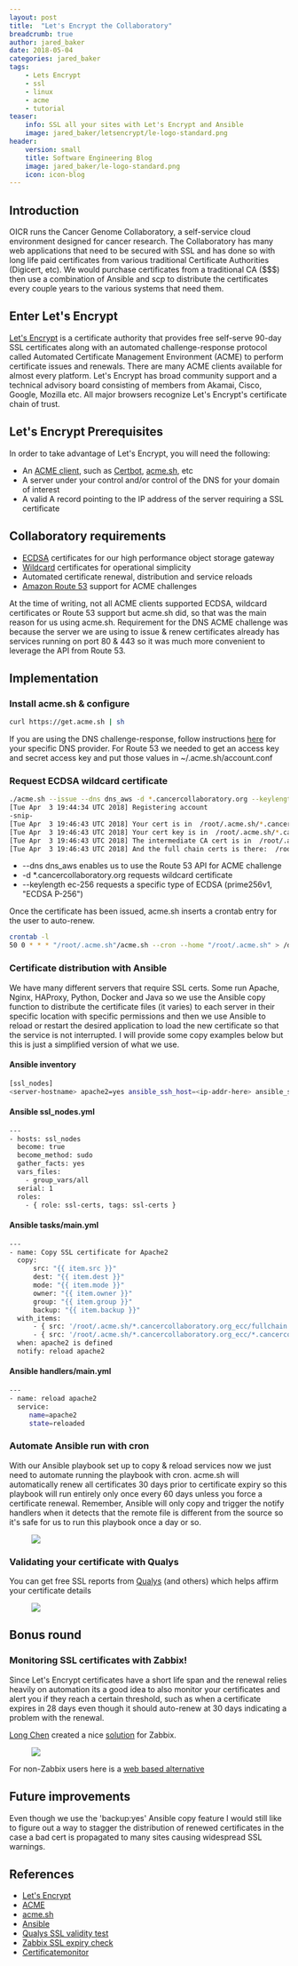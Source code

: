 ```yaml
---
layout: post
title:  "Let's Encrypt the Collaboratory"
breadcrumb: true
author: jared_baker
date: 2018-05-04
categories: jared_baker
tags:
    - Lets Encrypt
    - ssl
    - linux
    - acme
    - tutorial
teaser:
    info: SSL all your sites with Let's Encrypt and Ansible
    image: jared_baker/letsencrypt/le-logo-standard.png
header:
    version: small
    title: Software Engineering Blog
    image: jared_baker/le-logo-standard.png
    icon: icon-blog
---
```

## Introduction
OICR runs the Cancer Genome Collaboratory, a self-service cloud environment designed for cancer research. The Collaboratory has many web applications that need to be secured with SSL and has done so with long life paid certificates from various traditional Certificate Authorities (Digicert, etc). We would purchase certificates from a traditional CA ($$$) then use a combination of Ansible and scp to distribute the certificates every couple years to the various systems that need them.

## Enter Let's Encrypt
[Let's Encrypt](https://letsencrypt.org) is a certificate authority that provides free self-serve 90-day SSL certificates along with an automated challenge-response protocol called Automated Certificate Management Environment (ACME) to perform certificate issues and renewals. There are many ACME clients available for almost every platform. Let's Encrypt has broad community support and a technical advisory board consisting of members from Akamai, Cisco, Google, Mozilla etc. All major browsers recognize Let's Encrypt's certificate chain of trust.

## Let's Encrypt Prerequisites
In order to take advantage of Let's Encrypt, you will need the following:
* An [ACME client](https://letsencrypt.org/docs/client-options/), such as [Certbot](https://certbot.eff.org/), [acme.sh](https://github.com/Neilpang/acme.sh), etc
* A server under your control and/or control of the DNS for your domain of interest
* A valid A record pointing to the IP address of the server requiring a SSL certificate

## Collaboratory requirements
* [ECDSA](https://en.wikipedia.org/wiki/Elliptic_Curve_Digital_Signature_Algorithm) certificates for our high performance object storage gateway
* [Wildcard](https://en.wikipedia.org/wiki/Wildcard_certificate) certificates for operational simplicity
* Automated certificate renewal, distribution and service reloads
* [Amazon Route 53](https://en.wikipedia.org/wiki/Amazon_Route_53) support for ACME challenges

At the time of writing, not all ACME clients supported ECDSA, wildcard certificates or Route 53 support but acme.sh did, so that was the main reason for us using acme.sh. Requirement for the DNS ACME challenge was because the server we are using to issue & renew certificates already has services running on port 80 & 443 so it was much more convenient to leverage the API from Route 53.

## Implementation
### Install acme.sh & configure
~~~bash
curl https://get.acme.sh | sh
~~~
If you are using the DNS challenge-response, follow instructions [here](https://github.com/Neilpang/acme.sh/tree/master/dnsapi) for your specific DNS provider. For Route 53 we needed to get an access key and secret access key and put those values in ~/.acme.sh/account.conf

### Request ECDSA wildcard certificate
~~~bash
./acme.sh --issue --dns dns_aws -d *.cancercollaboratory.org --keylength ec-256
[Tue Apr  3 19:44:34 UTC 2018] Registering account
-snip-
[Tue Apr  3 19:46:43 UTC 2018] Your cert is in  /root/.acme.sh/*.cancercollaboratory.org_ecc/*.cancercollaboratory.org.cer
[Tue Apr  3 19:46:43 UTC 2018] Your cert key is in  /root/.acme.sh/*.cancercollaboratory.org_ecc/*.cancercollaboratory.org.key
[Tue Apr  3 19:46:43 UTC 2018] The intermediate CA cert is in  /root/.acme.sh/*.cancercollaboratory.org_ecc/ca.cer
[Tue Apr  3 19:46:43 UTC 2018] And the full chain certs is there:  /root/.acme.sh/*.cancercollaboratory.org_ecc/fullchain.cer
~~~
* --dns dns_aws enables us to use the Route 53 API for ACME challenge
* -d *.cancercollaboratory.org requests wildcard certificate
* --keylength ec-256 requests a specific type of ECDSA (prime256v1, "ECDSA P-256")

Once the certificate has been issued, acme.sh inserts a crontab entry for the user to auto-renew.
~~~bash
crontab -l
50 0 * * * "/root/.acme.sh"/acme.sh --cron --home "/root/.acme.sh" > /dev/null
~~~

### Certificate distribution with Ansible
We have many different servers that require SSL certs. Some run Apache, Nginx, HAProxy, Python, Docker and Java so we use the Ansible copy function to distribute the certificate files (it varies) to each server in their specific location with specific permissions and then we use Ansible to reload or restart the desired application to load the new certificate so that the service is not interrupted. I will provide some copy examples below but this is just a simplified version of what we use.

#### Ansible inventory
~~~bash
[ssl_nodes]
<server-hostname> apache2=yes ansible_ssh_host=<ip-addr-here> ansible_ssh_user=<username> ansible_ssh_private_key_file=<path-to-key>
~~~

#### Ansible ssl_nodes.yml
~~~bash
---
- hosts: ssl_nodes
  become: true
  become_method: sudo
  gather_facts: yes
  vars_files:
    - group_vars/all
  serial: 1
  roles:
    - { role: ssl-certs, tags: ssl-certs }
~~~

#### Ansible tasks/main.yml
~~~bash
---
- name: Copy SSL certificate for Apache2
  copy:
      src: "{{ item.src }}"
      dest: "{{ item.dest }}"
      mode: "{{ item.mode }}"
      owner: "{{ item.owner }}"
      group: "{{ item.group }}"
      backup: "{{ item.backup }}"
  with_items:
      - { src: '/root/.acme.sh/*.cancercollaboratory.org_ecc/fullchain.cer', dest: '/etc/ssl/certs/cancercollaboratory.org.crt', mode: '0640', owner: root, group: ssl-cert, backup: yes}
      - { src: '/root/.acme.sh/*.cancercollaboratory.org_ecc/*.cancercollaboratory.org.key', dest: '/etc/ssl/private/cancercollaboratory.org.key', mode: '0600', owner: root, group: ssl-cert, backup: yes }
  when: apache2 is defined
  notify: reload apache2
~~~

#### Ansible handlers/main.yml
~~~bash
---
- name: reload apache2
  service:
     name=apache2
     state=reloaded
~~~

### Automate Ansible run with cron
With our Ansible playbook set up to copy & reload services now we just need to automate running the playbook with cron. acme.sh will automatically renew all certificates 30 days prior to certificate expiry so this playbook will run entirely only once every 60 days unless you force a certificate renewal. Remember, Ansible will only copy and trigger the notify handlers when it detects that the remote file is different from the source so it's safe for us to run this playbook once a day or so.

<figure>
    <img id="flow" src="{{site.urlimg}}jared_baker/letsencrypt/flow.png" data-featherlight="#flow" />
</figure>

### Validating your certificate with Qualys
You can get free SSL reports from [Qualys](https://www.ssllabs.com/ssltest/analyze.html) (and others) which helps affirm your certificate details
<figure>
    <img id="sslreport" src="{{site.urlimg}}jared_baker/letsencrypt/sslreport.png" data-featherlight="#sslreport" />
</figure>

## Bonus round
### Monitoring SSL certificates with Zabbix!
Since Let's Encrypt certificates have a short life span and the renewal relies heavily on automation its a good idea to also monitor your certificates and alert you if they reach a certain threshold, such as when a certificate expires in 28 days even though it should auto-renew at 30 days indicating a problem with the renewal.

[Long Chen](https://github.com/omni-lchen) created a nice [solution](https://github.com/omni-lchen/zabbix-ssl) for Zabbix.

<figure>
    <img id="zabbixssl" src="{{site.urlimg}}jared_baker/letsencrypt/zabbixssl.png" data-featherlight="#zabbixssl" />
</figure>

For non-Zabbix users here is a [web based alternative](https://certificatemonitor.org)


## Future improvements
Even though we use the 'backup:yes' Ansible copy feature I would still like to figure out a way to stagger the distribution of renewed certificates in the case a bad cert is propagated to many sites causing widespread SSL warnings.

## References
* [Let's Encrypt](https://en.wikipedia.org/wiki/Let%27s_Encrypt)
* [ACME](https://en.wikipedia.org/wiki/Automated_Certificate_Management_Environment)
* [acme.sh](https://github.com/Neilpang/acme.sh)
* [Ansible](https://en.wikipedia.org/wiki/Ansible_(software))
* [Qualys SSL validity test](https://www.ssllabs.com/ssltest/analyze.html)
* [Zabbix SSL expiry check](https://github.com/omni-lchen/zabbix-ssl)
* [Certificatemonitor](https://certificatemonitor.org)
